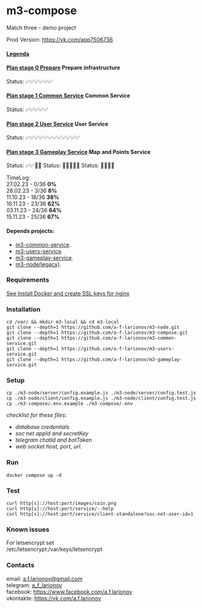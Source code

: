 # m3-compose

Match three - demo project

Prod Version:   https://vk.com/app7506736

#### [Legenda](docs/legenda.md)
#### [Plan stage 0 Prepare](docs/plan-stage-0-prepare.md) Prepare infrastructure
Status: ✅✅✅✅✅✅
#### [Plan stage 1 Common Service](docs/plan-stage-1-common-service.md) Common Service
Status: ✅✅✅✅✅
#### [Plan stage 2 User Service](docs/plan-stage-2-user-service.md) User Service
Status: ✅✅✅✅✅✅✅✅✅✅✅✅
#### [Plan stage 3 Gameplay Service](docs/plan-stage-3-gameplay-service.md) Map and Points Service
Status: ✅✅🏁🏁
Status: 🏁🏁🏁🏁🏁
Status: 🏁🏁🏁🏁

TimeLog:
<br> 27.02.23 -  0/36  **0%**
<br>28.02.23 -  3/36  **8%**
<br>11.10.23 - 18/36 **38%**
<br>16.11.23 - 23/36 **62%**
<br>03.11.23 - 24/36 **64%**
<br>15.11.23 - 25/36 **67%**


#### Depends projects: 
- [m3-common-service](https://github.com/a-f-larionov/m3-common-service/).
- [m3-users-service](https://github.com/a-f-larionov/m3-users-service/).
- [m3-gameplay-service](https://github.com/a-f-larionov/m3-gameplay-service/).
- [m3-node(legacy)](https://github.com/a-f-larionov/m3-node/).

### Requirements

[See Install Docker and create SSL keys for nginx](additional.md)

### Installation

    cd /var/ && mkdir m3-local && cd m3-local
    git clone --depth=1 https://github.com/a-f-larionov/m3-node.git
    git clone --depth=1 https://github.com/a-f-larionov/m3-compose.git
    git clone --depth=1 https://github.com/a-f-larionov/m3-common-service.git
    git clone --depth=1 https://github.com/a-f-larionov/m3-users-service.git
    git clone --depth=1 https://github.com/a-f-larionov/m3-gameplay-service.git

### Setup

    cp ./m3-node/server/config.example.js ./m3-node/server/config.test.js
    cp ./m3-node/client/config.example.js ./m3-node/client/config.test.js
    cp ./m3-compose/.env.example ./m3-compose/.env

_checklist for these files:_
- _database credentials_
- _soc net appId and secretKey_
- _telegram chatId and botToken_
- _web socket host, port, url._

### Run

    docker compose up -d

### Test

    curl http[s]://host:port/images/coin.png
    curl http[s]://host:port/service/--help
    curl http[s]://host:port/service/client-standalone?soc-net-user-id=1


### Known issues

For letsencrypt set  
 /etc/letsencrypt:/var/keys/letsencrypt


### Contacts

email: [a.f.larionov@gmail.com](mailto:a.f.larionov@gmail.com)<br>
telegram: [a_f_larionov](https://t.me/a_f_larionov)<br>
facebook: https://www.facebook.com/a.f.larionov <br>
vkontakte: https://vk.com/a.f.larionov